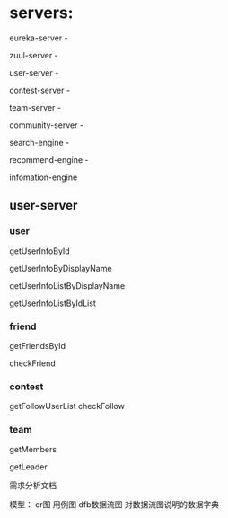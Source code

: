 
    

# servers:

eureka-server -

zuul-server -

user-server -

contest-server -

team-server -

community-server -

search-engine -

recommend-engine -

infomation-engine










## user-server

### user

getUserInfoById

getUserInfoByDisplayName

getUserInfoListByDisplayName

getUserInfoListByIdList

### friend

getFriendsById

checkFriend

### contest

getFollowUserList
checkFollow

### team

getMembers          

getLeader


需求分析文档

模型：
er图
用例图
dfb数据流图
对数据流图说明的数据字典


